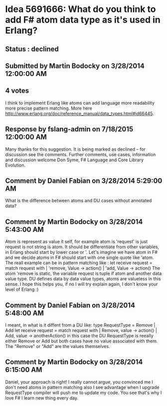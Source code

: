 # Idea 5691666: What do you think to add F# atom data type as it's used in Erlang? #

## Status : declined

## Submitted by Martin Bodocky on 3/28/2014 12:00:00 AM

## 4 votes

I think to implement Erlang like atoms can add language more readability more precise pattern matching. More here http://www.erlang.org/doc/reference_manual/data_types.html#id66445.

## Response by fslang-admin on 7/18/2015 12:00:00 AM

Many thanks for this suggestion. It is being marked as declined – for discussion see the comments.
Further comments, use cases, information and discussion welcome
Don Syme, F# Language and Core Library Evolution.


## Comment by Daniel Fabian on 3/28/2014 5:29:00 AM

What is the difference between atoms and DU cases without annotated data?

## Comment by Martin Bodocky on 3/28/2014 5:43:00 AM

Atom is represent as value it self, for example atom is 'request' is just request is not string is atom. It should be differentiate from other variables, in Erlang should start by lower case or '.
Let's imagine we have atom in F# and we decide atoms in F# should start with one single quote like 'atom.
The reall example can be in pattern matching like :
let receive request =
match request with
| 'remove, Value -> action()
| 'add, Value -> action()
The atom 'remove is static, the variable request is tuple if atom and another data value type.
DU defines data by data value types, atoms are valueless in this sense.
I hope this helps you, if no I will try explain again, I don't know your level of Erlang :)

## Comment by Daniel Fabian on 3/28/2014 5:48:00 AM

I meant, in what is it diffent from a DU like:
type RequestType = Remove | Add
let receive request =
match request with
| Remove, value -> action()
| Add, value -> anotherAction()
in this case the DU RequestType is reeally either Remove or Add but both cases have no value associated with them. The "Remove" or "Add" are the values themselves.

## Comment by Martin Bodocky on 3/28/2014 6:15:00 AM

Daniel, your approach is right! I really cannot argue, you convinced me I don't need atoms in pattern matching also I see advantage when I upgrade RequestType compiler will push me to update my code. You see that's why I love F# I learn new thing every day.
